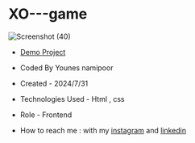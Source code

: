# XO---game



![Screenshot (40)](https://github.com/user-attachments/assets/9cfbbf80-b8e5-426a-82d3-2d1083143b73)



- [Demo Project](https://younes-namipoor.github.io/XO---game/)

- Coded By Younes namipoor

- Created - 2024/7/31

- Technologies Used - Html , css

- Role - Frontend

- How to reach me : with my [instagram](https://www.instagram.com/younes.namipoor) and [linkedin](https://www.linkedin.com/in/younes-namipoor)
